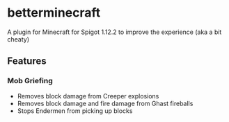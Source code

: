 # betterminecraft
A plugin for Minecraft for Spigot 1.12.2 to improve the experience (aka a bit cheaty)

## Features

### Mob Griefing

- Removes block damage from Creeper explosions
- Removes block damage and fire damage from Ghast fireballs
- Stops Endermen from picking up blocks
